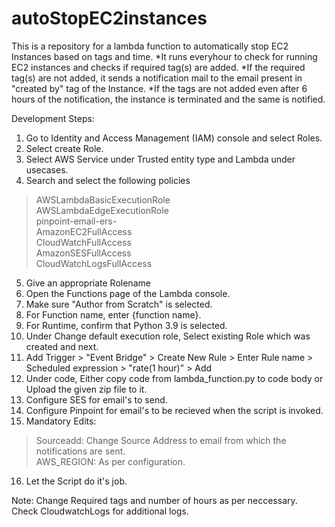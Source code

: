 # autoStopEC2instances
This is a repository for a lambda function to automatically stop EC2 Instances based on tags and time.
*It runs everyhour to check for running EC2 instances and checks if required tag(s) are added.
*If the required tag(s) are not added, it sends a notification mail to the email present in "created by" tag of the Instance.
*If the tags are not added even after 6 hours of the notification, the instance is terminated and the same is notified. 

Development Steps:

1. Go to Identity and Access Management (IAM) console and select Roles.
2. Select create Role.
3. Select AWS Service under Trusted entity type and Lambda under usecases.
4. Search and select the following policies
  >AWSLambdaBasicExecutionRole<br/>
  >AWSLambdaEdgeExecutionRole<br/>
  >pinpoint-email-ers-<br/>
  >AmazonEC2FullAccess<br/>
  >CloudWatchFullAccess<br/>
  >AmazonSESFullAccess<br/>
  >CloudWatchLogsFullAccess<br/>
5. Give an appropriate Rolename
6. Open the Functions page of the Lambda console.
7. Make sure "Author from Scratch" is selected.
8. For Function name, enter {function name}.
9. For Runtime, confirm that Python 3.9 is selected.
10. Under Change default execution role, Select existing Role which was created and next.
11. Add Trigger > "Event Bridge" > Create New Rule > Enter Rule name > Scheduled expression > "rate(1 hour)" > Add
12. Under code, Either copy code from lambda_function.py to code body or Upload the given zip file to it.
13. Configure SES for email's to send.
14. Configure Pinpoint for email's to be recieved when the script is invoked.
15. Mandatory Edits:
  >Sourceadd: Change Source Address to email from which the notifications are sent.<br/>
  >AWS_REGION: As per configuration.<br/>
16. Let the Script do it's job.

Note:
Change Required tags and number of hours as per neccessary.
Check CloudwatchLogs for additional logs.
